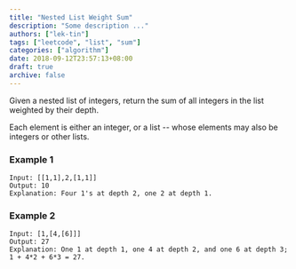 ```yaml
---
title: "Nested List Weight Sum"
description: "Some description ..."
authors: ["lek-tin"]
tags: ["leetcode", "list", "sum"]
categories: ["algorithm"]
date: 2018-09-12T23:57:13+08:00
draft: true
archive: false
---
```

Given a nested list of integers, return the sum of all integers in the list weighted by their depth.

Each element is either an integer, or a list -- whose elements may also be integers or other lists.

### Example 1
```
Input: [[1,1],2,[1,1]]
Output: 10 
Explanation: Four 1's at depth 2, one 2 at depth 1.
```
### Example 2
```
Input: [1,[4,[6]]]
Output: 27 
Explanation: One 1 at depth 1, one 4 at depth 2, and one 6 at depth 3; 1 + 4*2 + 6*3 = 27.
```

